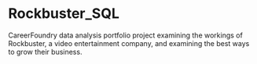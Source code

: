 # Rockbuster_SQL

CareerFoundry data analysis portfolio project examining the workings of Rockbuster, a video entertainment company, and examining the best ways to grow their business.
